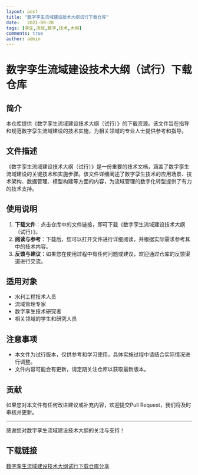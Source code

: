 ```yaml
---
layout: post
title: "数字孪生流域建设技术大纲试行下载仓库"
date:   2021-09-28
tags: [孪生,流域,数字,技术,大纲]
comments: true
author: admin
---
```

# 数字孪生流域建设技术大纲（试行）下载仓库

## 简介

本仓库提供《数字孪生流域建设技术大纲（试行）》的下载资源。该文件旨在指导和规范数字孪生流域建设的技术实施，为相关领域的专业人士提供参考和指导。

## 文件描述

《数字孪生流域建设技术大纲（试行）》是一份重要的技术文档，涵盖了数字孪生流域建设的关键技术和实施步骤。该文件详细阐述了数字孪生技术的应用场景、技术架构、数据管理、模型构建等方面的内容，为流域管理的数字化转型提供了有力的技术支持。

## 使用说明

1. **下载文件**：点击仓库中的文件链接，即可下载《数字孪生流域建设技术大纲（试行）》。
2. **阅读与参考**：下载后，您可以打开文件进行详细阅读，并根据实际需求参考其中的技术内容。
3. **反馈与建议**：如果您在使用过程中有任何问题或建议，欢迎通过仓库的反馈渠道进行交流。

## 适用对象

- 水利工程技术人员
- 流域管理专家
- 数字孪生技术研究者
- 相关领域的学生和研究人员

## 注意事项

- 本文件为试行版本，仅供参考和学习使用，具体实施过程中请结合实际情况进行调整。
- 文件内容可能会有更新，请定期关注仓库以获取最新版本。

## 贡献

如果您对本文件有任何改进建议或补充内容，欢迎提交Pull Request，我们将及时审核并更新。

---

感谢您对数字孪生流域建设技术大纲的关注与支持！

## 下载链接

[数字孪生流域建设技术大纲试行下载仓库分享](https://pan.quark.cn/s/170184ad4632)